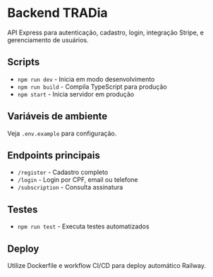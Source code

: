 # Backend TRADia

API Express para autenticação, cadastro, login, integração Stripe, e gerenciamento de usuários.

## Scripts

- `npm run dev` - Inicia em modo desenvolvimento
- `npm run build` - Compila TypeScript para produção
- `npm start` - Inicia servidor em produção

## Variáveis de ambiente

Veja `.env.example` para configuração.

## Endpoints principais

- `/register` - Cadastro completo
- `/login` - Login por CPF, email ou telefone
- `/subscription` - Consulta assinatura

## Testes

- `npm run test` - Executa testes automatizados

## Deploy

Utilize Dockerfile e workflow CI/CD para deploy automático Railway.
